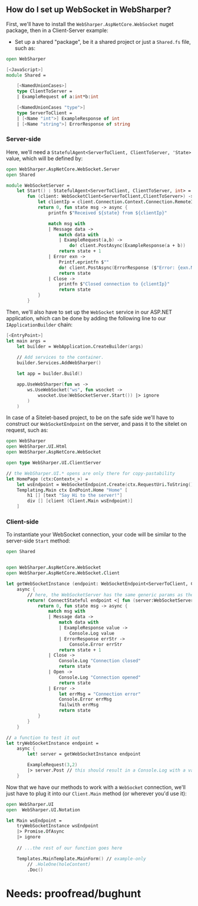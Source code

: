 ## How do I set up WebSocket in WebSharper?
First, we'll have to install the `WebSharper.AspNetCore.WebSocket` nuget package, then in a Client-Server example:
* Set up a shared "package", be it a shared project or just a `Shared.fs` file, such as:
```fsharp
open WebSharper

[<JavaScript>]
module Shared =

    [<NamedUnionCases>]
    type ClientToServer =
    | ExampleRequest of a:int*b:int

    [<NamedUnionCases "type">]
    type ServerToClient =
    | [<Name "int">] ExampleResponse of int
    | [<Name "string">] ErrorResponse of string
```
### Server-side
Here, we'll need a `StatefulAgent<ServerToClient, ClientToServer, 'State>` value, which will be defined by:
```fsharp
open WebSharper.AspNetCore.WebSocket.Server
open Shared

module WebSocketServer =
    let Start() : StatefulAgent<ServerToClient, ClientToServer, int> =
        fun (client: WebSocketClient<ServerToClient,ClientToServer>) -> async {
            let clientIp = client.Connection.Context.Connection.RemoteIpAddress.ToString()
            return 0, fun state msg -> async {
                printfn $"Received ${state} from ${clientIp}"

                match msg with
                | Message data -> 
                    match data with
                    | ExampleRequest(a,b) -> 
                        do! client.PostAsync(ExampleResponse(a + b))
                    return state + 1
                | Error exn ->
                    Printf.eprintfn $""
                    do! client.PostAsync(ErrorResponse ($"Error: {exn.Message}"))
                    return state
                | Close ->
                    printfn $"Closed connection to {clientIp}"
                    return state
            }
        }
```

Then, we'll also have to set up the `WebSocket` service in our ASP.NET application, which can be done by adding the following line to our `IApplicationBuilder` chain:

```fsharp
[<EntryPoint>]
let main args =
    let builder = WebApplication.CreateBuilder(args)
    
    // Add services to the container.
    builder.Services.AddWebSharper()

    let app = builder.Build()

    app.UseWebSharper(fun ws ->
        ws.UseWebSocket("ws", fun wsocket ->
            wsocket.Use(WebSocketServer.Start()) |> ignore
        )
    )
```

In case of a Sitelet-based project, to be on the safe side we'll have to construct our `WebSocketEndpoint` on the server, and pass it to the sitelet on request, such as:
```fsharp
open WebSharper
open WebSharper.UI.Html
open WebSharper.AspNetCore.WebSocket

open type WebSharper.UI.ClientServer

// the WebSharper.UI.* opens are only there for copy-pastability
let HomePage (ctx:Context<_>) =
    let wsEndpoint = WebSocketEndpoint.Create(ctx.RequestUri.ToString(), "ws")
    Templating.Main ctx EndPoint.Home "Home" [
        h1 [] [text "Say Hi to the server!"]
        div [] [client (Client.Main wsEndpoint)]
    ]
```

### Client-side
To instantiate your WebSocket connection, your code will be similar to the server-side `Start` method:
```fsharp
open Shared


open WebSharper.AspNetCore.WebSocket
open WebSharper.AspNetCore.WebSocket.Client

let getWebSocketInstance (endpoint: WebSocketEndpoint<ServerToClient, ClientToServer>) =
    async {
        // here, the WebSocketServer has the same generic params as the WebSocketEndpoint
        return! ConnectStateful endpoint <| fun (server:WebSocketServer<_,_>) -> async {
            return 0, fun state msg -> async {
                match msg with
                | Message data ->
                    match data with
                    | ExampleResponse value -> 
                        Console.Log value
                    | ErrorResponse errStr -> 
                        Console.Error errStr
                    return state + 1
                | Close -> 
                    Console.Log "Connection closed"
                    return state
                | Open -> 
                    Console.Log "Connection opened"
                    return state
                | Error -> 
                    let errMsg = "Connection error"
                    Console.Error errMsg
                    failwith errMsg
                    return state
            }
        }
    }

// a function to test it out
let tryWebSocketInstance endpoint =
    async {
        let! server = getWebSocketInstance endpoint

        ExampleRequest(3,2)
        |> server.Post // this should result in a Console.Log with a value of "5" 
    }
```

Now that we have our methods to work with a `WebSocket` connection, we'll just have to plug it into our `Client.Main` method (or wherever you'd use it):

```fsharp
open WebSharper.UI
open  WebSharper.UI.Notation

let Main wsEndpoint =
    tryWebSocketInstance wsEndpoint
    |> Promise.OfAsync
    |> ignore
    
    // ...the rest of our function goes here

    Templates.MainTemplate.MainForm() // example-only
        // .HoleOne(holeContent)
        .Doc()
```
# Needs: proofread/bughunt